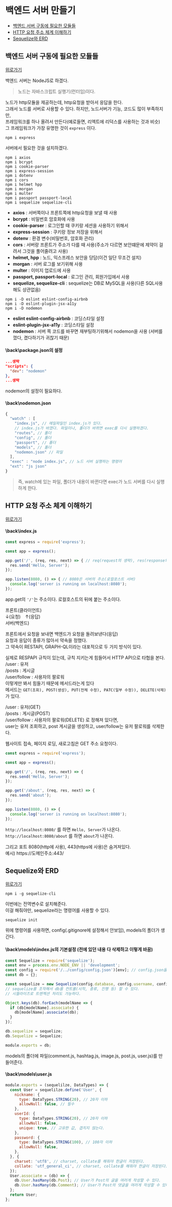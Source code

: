 # 백엔드 서버 만들기

+ [백엔드 서버 구동에 필요한 모듈들](#백엔드-서버-구동에-필요한-모듈들)
+ [HTTP 요청 주소 체계 이해하기](#HTTP-요청-주소-체계-이해하기)
+ [Sequelize와 ERD](#Sequelize와-ERD)

## 백엔드 서버 구동에 필요한 모듈들
[위로가기](#백엔드-서버-만들기)

백엔드 서버는 NodeJS로 하겠다. <br>

> 노드는 자바스크립트 실행기(런터임)이다. <br>

노드가 http모듈을 제공하는데, http요청을 받아서 응답을 한다. <br>
그래서 노드를 서버로 사용할 수 있다. 하지만, 노드서버가 기능, 코드도 많이 부족하지만, <br>
프레임워크를 하나 올려서 만든다(예로들면, 리엑트에 리덕스를 사용하는 것과 비슷) <br>
그 프레임워크가 가장 유명한 것이  `express` 이다. <br>
<pre><code>npm i express</code></pre>

서버에서 필요한 것을 설치하겠다. <br>
<pre><code>npm i axios
npm i bcrypt
npm i cookie-parser
npm i express-session
npm i dotenv
npm i cors
npm i helmet hpp
npm i morgan
npm i multer
npm i passport passport-local
npm i sequelize sequelize-cli
</code></pre>
+ <strong>axios</strong> : 서버쪽이나 프론트쪽에 http요청을 보낼 때 사용 <br>
+ <strong>bcrypt</strong> : 비밀번호 암호화에 사용 <br>
+ <strong>cookie-parser</strong> : 로그인할 때 쿠키랑 세션을 사용하기 위해서 <br>
+ <strong>express-session</strong> : 쿠키랑 정보 저장을 위해서 <br>
+ <strong>dotenv</strong> : 환경 변수(비밀번호, 암호화 관리) <br>
+ <strong>cors</strong> : 서버랑 프론트가 주소가 다를 때 사용(주소가 다르면 보안떄문에 제약이 걸려서 그것을 풀어줄려고 사용) <br>
+ <strong>helmet, hpp</strong> : 노드, 익스프레스 보안을 당담(이건 일단 무조건 설치) <br>
+ <strong>morgan</strong> : 서버 로그를 보기위해 사용 <br>
+ <strong>multer</strong> : 이미지 업로드에 사용 <br>
+ <strong>passport, passport-local</strong> : 로그인 관리, 회원가입에서 사용 <br>
+ <strong>sequelize, sequelize-cli</strong> : sequelize는 DB로 MySQL을 사용(다른 SQL사용해도 상관없음) <br>

<pre><code>npm i -D eslint eslint-config-airbnb
npm i -D eslint-plugin-jsx-a11y
npm i -D nodemon
</code></pre>

+ <strong>eslint eslint-config-airbnb</strong> : 코딩스타일 설정 <br>
+ <strong>eslint-plugin-jsx-a11y</strong> : 코딩스타일 설정 <br>
+ <strong>nodemon</strong> : 서버 쪽 코드를 바꾸면 재부팅하기위해서 nodemon을 사용 (서버를 껐다, 켰다하기가 귀찮기 때문) <br>

#### \back\package.json의 설정
```json
...생략
"scripts": {
  "dev": "nodemon"
},
...생략
```

nodemon의 설정이 필요하다. <br>

#### \back\nodemon.json
```js
{
  "watch" : [
    "index.js", // 메일파일인 index.js가 있다.
    // index.js가 바꼈다. 파일이나, 폴더가 바뀌면 exec를 다시 실행하겠다.
    "routes", // 폴더
    "config", // 폴더
    "passport", // 폴더
    "models", // 폴더
    "nodemon.json" // 파일
  ],
  "exec" : "node index.js", // 노드 서버 실행하는 명령어
  "ext": "js json"
}
```
> 즉, watch에 있는 파일, 폴더가 내용이 바뀐다면 exec가 노드 서버를 다시 실행하게 한다.<br>

## HTTP 요청 주소 체계 이해하기
[위로가기](#백엔드-서버-만들기)

#### \back\index.js
```js
const express = require('express');

const app = express();

app.get('/', (req, res, next) => { // req(request의 생략), res(response의 생략)
  res.send('Hello, Server');
});

app.listen(8080, () => { // 8080은 서버의 주소(로컬호스트 서버)
  console.log('server is running on localhost:8080');
});
```

app.get의 `'/'`는 주소이다. 로컬호스트의 뒤에 붙는 주소이다. <br>

프론트(클라이언트) <br>
↓(요청)　↑(응답) <br>
서버(백엔드) <br>

프론트에서 요청을 보내면 백엔드가 요청을 돌려보낸다(응답) <br>
요청과 응답이 종류가 많아서 약속을 정했다. <br> 
그 약속이 RESTAPI, GRAPH-QL이라는 대포적으로 두 가지 방식이 있다. <br>

실제로 RESPAPI 규칙이 있는데, 규칙 지키는게 힘들어서 HTTP API으로 타협을 본다. <br>
/user : 유저 <br>
/posts : 게시글 <br>
/user/follow : 사용자의 팔로워 <br>
이렇게만 봐서 힘들기 때문에 메서드라는게 있다 <br>
메서드는 `GET(조회), POST(생성), PUT(전체 수정), PATC(일부 수정)), DELETE(삭제)`가 있다. <br>

/user : 유저(GET) <br>
/posts : 게시글(POST) <br>
/user/follow : 사용자의 팔로워(DELETE) 로 정해져 있다면, <br>
user는 유저 조회하고, post 게시글을 생성하고, user/follow는 유저 팔로워를 삭제한다. <br>

웹사이트 접속, 페이지 로딩, 새로고침은 GET 주소 요청이다. <br>

```js
const express = require('express');

const app = express();

app.get('/', (req, res, next) => {
  res.send('Hello, Server');
});

app.get('/about', (req, res, next) => {
  res.send('about');
});

app.listen(8080, () => {
  console.log('server is running on localhost:8080');
});
```

`http://localhost:8080/` 를 하면 `Hello, Server`가 나온다. <br>
`http://localhost:8080/about` 를 하면 `about`가 나온다. <br>

그리고 포트 8080(http에 사용), 443(https에 사용)은 숨겨져있다. <br>
예시) https://도메인주소:443/ <br>

## Sequelize와 ERD
[위로가기](#백엔드-서버-만들기)

<pre><code>npm i -g sequelize-cli</code></pre>
이번에는 전역변수로 설치해준다.<br>
이걸 해줘야만, sequelize라는 명령어를 사용할 수 있다. <br>

<pre><code>sequelize init</code></pre>
위에 명령어를 사용하면, config(.gitignore에 설정해서 안보임), models의 폴더가 생긴다. <br>

#### \back\models\index.js의 기본설정 (전에 있던 내용 다 삭제하고 이렇게 바꿈)
```js
const Sequelize = require('sequelize');
const env = process.env.NODE_ENV || 'development';
const config = require('/../config/config.json')[env]; // config.json을 불러온다. 
const db = {};

const sequelize = new Sequelize(config.database, config.username, config.password, config); // 시퀄라이즈를 초기화 한다.
// sequelize를 조작해서 db를 컨트롤(시작, 종류, 진행 등) 할 수 있다.
// 시퀄라이즈로 트렌젝션 처리도 가능하다.

Object.keys(db).forEach(modelName => {
  if (db[modelName].associate) {
    db[modelName].associate(db);
  }
});

db.sequelize = sequelize;
db.Sequelize = Sequelize;

module.exports = db;

```

models의 폴더에 파일(comment.js, hashtag.js, image.js, post.js, user.js)를 만들어준다. <br>

#### \back\models\user.js
```js
module.exports = (sequelilze, DataTypes) => {
  const User = sequelilze.define('User', {
    nickname: {
      type: DataTypes.STRING(20), // 20자 이하
      allowNull: false, // 필수
    },
    userId: {
      type: DataTypes.STRING(20), // 20자 이하
      allowNull: false,
      unique: true, // 고유한 값, 겹치지 않는다.
    },
    password: {
      type: DataTypes.STRING(100), // 100자 이하
      allowNull: false,
    },
  }, {
    charset: 'utf8', // charset, collate를 해줘야 한글이 저장된다. 
    collate: 'utf_general_ci', // charset, collate를 해줘야 한글이 저장된다.
  });
  User.associate = (db) => {
    db.User.hasMany(db.Post); // User가 Post의 글을 여러게 작성할 수 있다.
    db.User.hasMany(db.Comment); // User가 Post의 댓글을 여러게 작성할 수 있다.
  };
  return User;
};
```


